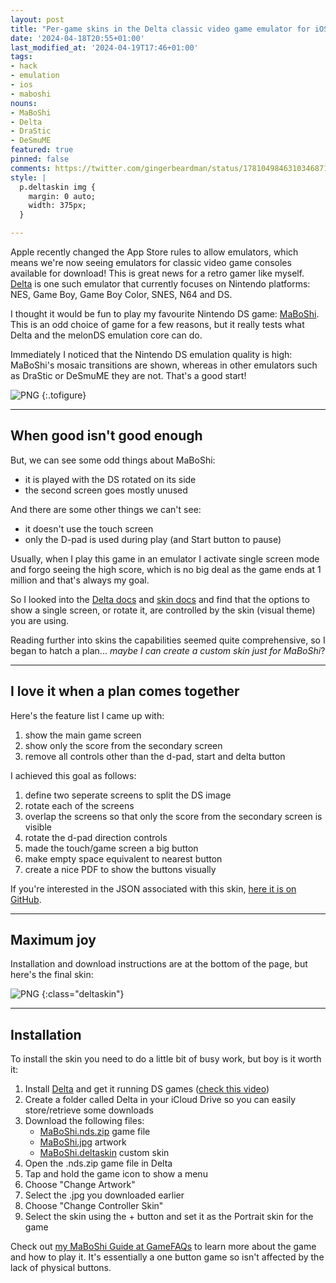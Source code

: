 ```yaml
---
layout: post
title: "Per-game skins in the Delta classic video game emulator for iOS"
date: '2024-04-18T20:55+01:00'
last_modified_at: '2024-04-19T17:46+01:00'
tags:
- hack
- emulation
- ios
- maboshi
nouns:
- MaBoShi
- Delta
- DraStic
- DeSmuME
featured: true
pinned: false
comments: https://twitter.com/gingerbeardman/status/1781049846310346871
style: |
  p.deltaskin img {
    margin: 0 auto;
    width: 375px;
  }

---
```


Apple recently changed the App Store rules to allow emulators, which means we're now seeing emulators for classic video game consoles available for download! This is great news for a retro gamer like myself. [Delta](https://apps.apple.com/gb/app/delta-game-emulator/id1048524688) is one such emulator that currently focuses on Nintendo platforms: NES, Game Boy, Game Boy Color, SNES, N64 and DS.

I thought it would be fun to play my favourite Nintendo DS game: [MaBoShi](/2013/06/29/maboshi/). This is an odd choice of game for a few reasons, but it really tests what Delta and the melonDS emulation core can do.

Immediately I noticed that the Nintendo DS emulation quality is high: MaBoShi's mosaic transitions are shown, whereas in other emulators such as DraStic or DeSmuME they are not. That's a good start!

![PNG](https://cdn.gingerbeardman.com/images/posts/delta-maboshi-default.png "Delta's default Nintendo DS skin—pretty nice! BUT")
{:.tofigure}

----

## When good isn't good enough

But, we can see some odd things about MaBoShi:
- it is played with the DS rotated on its side
- the second screen goes mostly unused

And there are some other things we can't see:
- it doesn't use the touch screen
- only the D-pad is used during play (and Start button to pause)

Usually, when I play this game in an emulator I activate single screen mode and forgo seeing the high score, which is no big deal as the game ends at 1 million and that's always my goal. 

So I looked into the [Delta docs](https://faq.deltaemulator.com/using-delta/controller-skins) and [skin docs](https://noah978.gitbook.io/delta-docs/skins) and find that the options to show a single screen, or rotate it, are controlled by the skin (visual theme) you are using. 

Reading further into skins the capabilities seemed quite comprehensive, so I began to hatch a plan... *maybe I can create a custom skin just for MaBoShi*? 

----

## I love it when a plan comes together

Here's the feature list I came up with:
1. show the main game screen
2. show only the score from the secondary screen
3. remove all controls other than the d-pad, start and delta button

I achieved this goal as follows:
1. define two seperate screens to split the DS image
2. rotate each of the screens
3. overlap the screens so that only the score from the secondary screen is visible
4. rotate the d-pad direction controls
5. made the touch/game screen a big button
6. make empty space equivalent to nearest button
7. create a nice PDF to show the buttons visually

If you're interested in the JSON associated with this skin, [here it is on GitHub](https://gist.github.com/gingerbeardman/00a75a0675da8a98faa0812383eb822e).

----

## Maximum joy

Installation and download instructions are at the bottom of the page, but here's the final skin:

![PNG](https://cdn.gingerbeardman.com/images/posts/delta-maboshi-deltaskin.png)
{:class="deltaskin"}

----

## Installation

To install the skin you need to do a little bit of busy work, but boy is it worth it:

1. Install [Delta]() and get it running DS games ([check this video](https://www.youtube.com/watch?v=lV_QfVvXA-o))
1. Create a folder called Delta in your iCloud Drive so you can easily store/retrieve some downloads
1. Download the following files:
    - [MaBoShi.nds.zip](https://archive.org/download/maboshi-nintendo-ds/MaBoShi.nds.zip) game file
    - [MaBoShi.jpg](https://archive.org/download/maboshi-nintendo-ds/MaBoShi.jpg) artwork
    - [MaBoShi.deltaskin](https://cdn.gingerbeardman.com/files/NDS_MaBoShi.deltaskin) custom skin
1. Open the .nds.zip game file in Delta
1. Tap and hold the game icon to show a menu
1. Choose "Change Artwork"
1. Select the .jpg you downloaded earlier
1. Choose "Change Controller Skin"
1. Select the skin using the + button and set it as the Portrait skin for the game

Check out [my MaBoShi Guide at GameFAQs](https://gamefaqs.gamespot.com/wii/946472-maboshis-arcade/faqs) to learn more about the game and how to play it. It's essentially a one button game so isn't affected by the lack of physical buttons.

